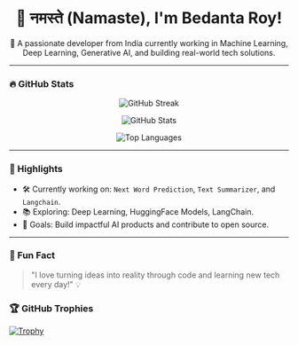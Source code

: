 <h1 align="center">👋 नमस्ते (Namaste), I'm Bedanta Roy!</h1>
<p align="center">
 🚀 A passionate developer from India currently working in Machine Learning, Deep Learning, Generative AI, and building real-world tech solutions.
</p>

---

### 🔥 GitHub Stats

<p align="center">
  <img src="https://github-readme-streak-stats.herokuapp.com?user=Bedantaroy9&theme=tokyonight" alt="GitHub Streak" />
</p>

<p align="center">
  <img src="https://github-readme-stats.vercel.app/api?username=Bedantaroy9&show_icons=true&theme=tokyonight" alt="GitHub Stats" />
</p>

<p align="center">
  <img src="https://github-readme-stats.vercel.app/api/top-langs/?username=Bedantaroy9&layout=compact&theme=tokyonight" alt="Top Languages" />
</p>

---

### 📌 Highlights

- 🛠️ Currently working on: `Next Word Prediction`, `Text Summarizer`, and `Langchain`.
- 📚 Exploring: Deep Learning, HuggingFace Models, LangChain.
- 🎯 Goals: Build impactful AI products and contribute to open source.

---

### 🧠 Fun Fact

> "I love turning ideas into reality through code and learning new tech every day!" 💡

### 🏆 GitHub Trophies

[![Trophy](https://github-profile-trophy.vercel.app/?username=Bedantaroy9&theme=algolia&title=MultiLanguage,PullRequest,Commits)](https://github.com/ryo-ma/github-profile-trophy)






<!--
**Bedantaroy9/Bedantaroy9** is a ✨ _special_ ✨ repository because its `README.md` (this file) appears on your GitHub profile.

Here are some ideas to get you started:

- 🔭 I’m currently working on ...
- 🌱 I’m currently learning ...
- 👯 I’m looking to collaborate on ...
- 🤔 I’m looking for help with ...
- 💬 Ask me about ...
- 📫 How to reach me: ...
- 😄 Pronouns: ...
- ⚡ Fun fact: ...
-->
